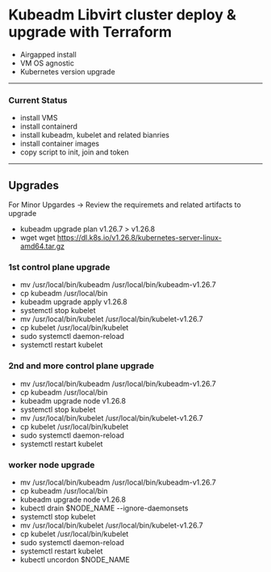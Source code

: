 # Kubeadm Libvirt cluster deploy & upgrade with Terraform

- Airgapped install
- VM OS agnostic
- Kubernetes version upgrade

---
### Current Status

- install VMS
- install containerd
- install kubeadm, kubelet and related bianries
- install container images
- copy script to init, join and token

---
## Upgrades

For Minor Upgardes -> Review the requiremets and related artifacts to upgrade
- kubeadm upgrade plan v1.26.7 > v1.26.8
- wget wget https://dl.k8s.io/v1.26.8/kubernetes-server-linux-amd64.tar.gz

### 1st control plane upgrade
- mv /usr/local/bin/kubeadm /usr/local/bin/kubeadm-v1.26.7
- cp kubeadm /usr/local/bin
- kubeadm upgrade apply v1.26.8
- systemctl stop kubelet
- mv /usr/local/bin/kubelet /usr/local/bin/kubelet-v1.26.7
- cp kubelet /usr/local/bin/kubelet
- sudo systemctl daemon-reload
- systemctl restart kubelet

### 2nd and more control plane upgrade
- mv /usr/local/bin/kubeadm /usr/local/bin/kubeadm-v1.26.7
- cp kubeadm /usr/local/bin
- kubeadm upgrade node v1.26.8
- systemctl stop kubelet
- mv /usr/local/bin/kubelet /usr/local/bin/kubelet-v1.26.7
- cp kubelet /usr/local/bin/kubelet
- sudo systemctl daemon-reload
- systemctl restart kubelet

### worker node upgrade
- mv /usr/local/bin/kubeadm /usr/local/bin/kubeadm-v1.26.7
- cp kubeadm /usr/local/bin
- kubeadm upgrade node v1.26.8
- kubectl drain $NODE_NAME --ignore-daemonsets
- systemctl stop kubelet
- mv /usr/local/bin/kubelet /usr/local/bin/kubelet-v1.26.7
- cp kubelet /usr/local/bin/kubelet
- sudo systemctl daemon-reload
- systemctl restart kubelet
- kubectl uncordon $NODE_NAME
